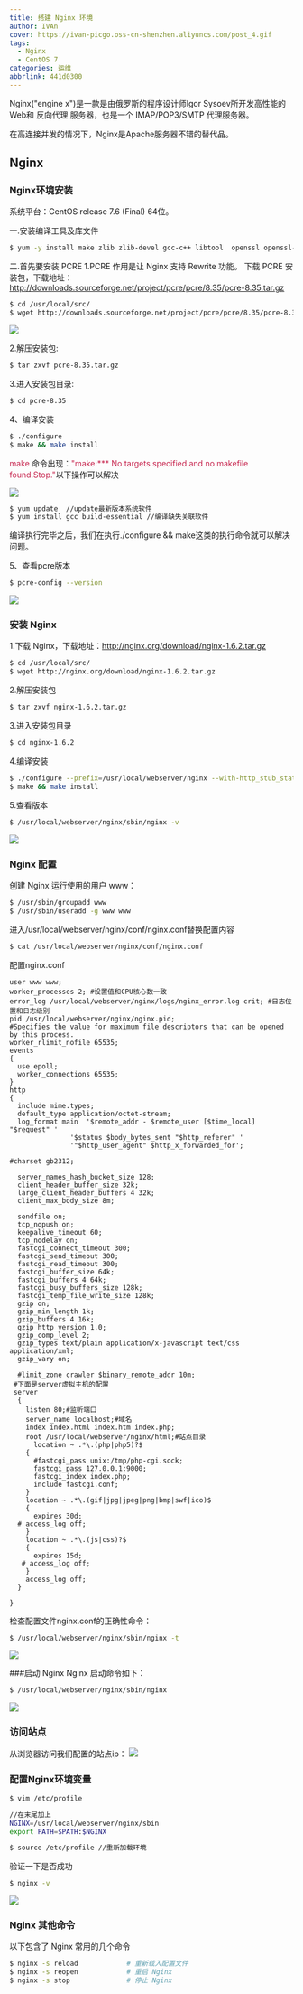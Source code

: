 ```yaml
---
title: 搭建 Nginx 环境
author: IVAn
cover: https://ivan-picgo.oss-cn-shenzhen.aliyuncs.com/post_4.gif
tags:
  - Nginx
  - CentOS 7
categories: 运维
abbrlink: 441d0300
---
```

Nginx("engine x")是一款是由俄罗斯的程序设计师Igor Sysoev所开发高性能的 Web和 反向代理 服务器，也是一个 IMAP/POP3/SMTP 代理服务器。

在高连接并发的情况下，Nginx是Apache服务器不错的替代品。

## Nginx
### Nginx环境安装 
  系统平台：CentOS release 7.6 (Final) 64位。

  一.安装编译工具及库文件
  ``` bash
  $ yum -y install make zlib zlib-devel gcc-c++ libtool  openssl openssl-devel
  ```

  二.首先要安装 PCRE
  1.PCRE 作用是让 Nginx 支持 Rewrite 功能。
  下载 PCRE 安装包，下载地址： http://downloads.sourceforge.net/project/pcre/pcre/8.35/pcre-8.35.tar.gz
  ``` bash
  $ cd /usr/local/src/
  $ wget http://downloads.sourceforge.net/project/pcre/pcre/8.35/pcre-8.35.tar.gz
  ```
  ![](http://blog.famuzhe.cn/yunwei/nginx/441d0300/nginx1.jpg)

  2.解压安装包:
  ``` bash
  $ tar zxvf pcre-8.35.tar.gz
  ```

  3.进入安装包目录:
  ``` bash
  $ cd pcre-8.35
  ```
  4、编译安装 
  ``` bash
  $ ./configure
  $ make && make install 
  ```
  <font color=#c7254e>make</font>  命令出现：<font color=#c7254e>"make:*** No targets specified and no makefile found.Stop."</font>以下操作可以解决

 ![](http://blog.famuzhe.cn/yunwei/nginx/441d0300/nginx2.jpg)

  ``` bash
  $ yum update  //update最新版本系统软件
  $ yum install gcc build-essential //编译缺失关联软件
  ```
  编译执行完毕之后，我们在执行./configure && make这类的执行命令就可以解决问题。

  5、查看pcre版本
  ``` bash
  $ pcre-config --version
  ```
  ![](http://blog.famuzhe.cn/yunwei/nginx/441d0300/nginx3.jpg)


### 安装 Nginx

1.下载 Nginx，下载地址：http://nginx.org/download/nginx-1.6.2.tar.gz
``` bash
$ cd /usr/local/src/
$ wget http://nginx.org/download/nginx-1.6.2.tar.gz
```
2.解压安装包
``` bash
$ tar zxvf nginx-1.6.2.tar.gz
```
3.进入安装包目录
``` bash
$ cd nginx-1.6.2
```

4.编译安装
``` bash
$ ./configure --prefix=/usr/local/webserver/nginx --with-http_stub_status_module --with-http_ssl_module --with-pcre=/usr/local/src/pcre-8.35
$ make && make install
```
5.查看版本
``` bash
$ /usr/local/webserver/nginx/sbin/nginx -v
```
![](http://blog.famuzhe.cn/yunwei/nginx/441d0300/nginx4.jpg)

### Nginx 配置

创建 Nginx 运行使用的用户 www：
``` bash
$ /usr/sbin/groupadd www 
$ /usr/sbin/useradd -g www www
```
进入/usr/local/webserver/nginx/conf/nginx.conf替换配置内容
``` bash
$ cat /usr/local/webserver/nginx/conf/nginx.conf
```
配置nginx.conf
```
user www www;
worker_processes 2; #设置值和CPU核心数一致
error_log /usr/local/webserver/nginx/logs/nginx_error.log crit; #日志位置和日志级别
pid /usr/local/webserver/nginx/nginx.pid;
#Specifies the value for maximum file descriptors that can be opened by this process.
worker_rlimit_nofile 65535;
events
{
  use epoll;
  worker_connections 65535;
}
http
{
  include mime.types;
  default_type application/octet-stream;
  log_format main  '$remote_addr - $remote_user [$time_local] "$request" '
               '$status $body_bytes_sent "$http_referer" '
               '"$http_user_agent" $http_x_forwarded_for';
  
#charset gb2312;
     
  server_names_hash_bucket_size 128;
  client_header_buffer_size 32k;
  large_client_header_buffers 4 32k;
  client_max_body_size 8m;
     
  sendfile on;
  tcp_nopush on;
  keepalive_timeout 60;
  tcp_nodelay on;
  fastcgi_connect_timeout 300;
  fastcgi_send_timeout 300;
  fastcgi_read_timeout 300;
  fastcgi_buffer_size 64k;
  fastcgi_buffers 4 64k;
  fastcgi_busy_buffers_size 128k;
  fastcgi_temp_file_write_size 128k;
  gzip on; 
  gzip_min_length 1k;
  gzip_buffers 4 16k;
  gzip_http_version 1.0;
  gzip_comp_level 2;
  gzip_types text/plain application/x-javascript text/css application/xml;
  gzip_vary on;
 
  #limit_zone crawler $binary_remote_addr 10m;
 #下面是server虚拟主机的配置
 server
  {
    listen 80;#监听端口
    server_name localhost;#域名
    index index.html index.htm index.php;
    root /usr/local/webserver/nginx/html;#站点目录
      location ~ .*\.(php|php5)?$
    {
      #fastcgi_pass unix:/tmp/php-cgi.sock;
      fastcgi_pass 127.0.0.1:9000;
      fastcgi_index index.php;
      include fastcgi.conf;
    }
    location ~ .*\.(gif|jpg|jpeg|png|bmp|swf|ico)$
    {
      expires 30d;
  # access_log off;
    }
    location ~ .*\.(js|css)?$
    {
      expires 15d;
   # access_log off;
    }
    access_log off;
  }

}
```

检查配置文件nginx.conf的正确性命令：
``` bash
$ /usr/local/webserver/nginx/sbin/nginx -t
```
![](http://blog.famuzhe.cn/yunwei/nginx/441d0300/nginx5.jpg)

###启动 Nginx
Nginx 启动命令如下：
```bash
$ /usr/local/webserver/nginx/sbin/nginx
```
![](http://blog.famuzhe.cn/yunwei/nginx/441d0300/nginx6.jpg)

### 访问站点
从浏览器访问我们配置的站点ip：
![](http://blog.famuzhe.cn/yunwei/nginx/441d0300/nginx7.png)

### 配置Nginx环境变量
``` bash
$ vim /etc/profile

//在末尾加上
NGINX=/usr/local/webserver/nginx/sbin 
export PATH=$PATH:$NGINX 

$ source /etc/profile //重新加载环境 
```
验证一下是否成功
``` bash
$ nginx -v
```
![](http://blog.famuzhe.cn/yunwei/nginx/441d0300/nginx8.jpg)

### Nginx 其他命令
以下包含了 Nginx 常用的几个命令
``` bash
$ nginx -s reload            # 重新载入配置文件
$ nginx -s reopen            # 重启 Nginx
$ nginx -s stop              # 停止 Nginx
```